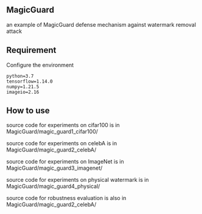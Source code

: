 ## MagicGuard
an example of MagicGuard defense mechanism against watermark removal attack

## Requirement

Configure the environment

```
python=3.7
tensorflow=1.14.0
numpy=1.21.5
imageio=2.16
```

## How to use

source code for experiments on cifar100 is in MagicGuard/magic_guard1_cifar100/

source code for experiments on celebA is in MagicGuard/magic_guard2_celebA/

source code for experiments on ImageNet is in MagicGuard/magic_guard3_imagenet/

source code for experiments on physical watermark is in MagicGuard/magic_guard4_physical/

source code for robustness evaluation is also in MagicGuard/magic_guard2_celebA/

